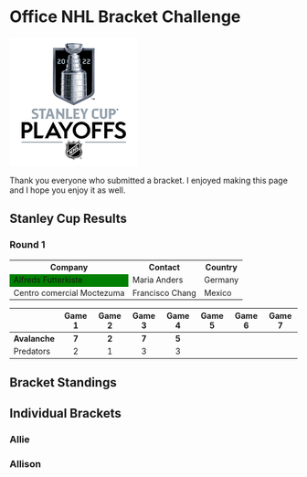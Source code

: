 # Office NHL Bracket Challenge
![Image](/StanleyCup.png)

Thank you everyone who submitted a bracket. I enjoyed making this page and I hope you enjoy it as well.

## Stanley Cup Results
### Round 1

<table>
  <tr>
    <th>Company</th>
    <th>Contact</th>
    <th>Country</th>
  </tr>
  <tr>
    <td style="background-color: green">Alfreds Futterkiste</td>
    <td>Maria Anders</td>
    <td>Germany</td>
  </tr>
  <tr>
    <td>Centro comercial Moctezuma</td>
    <td>Francisco Chang</td>
    <td>Mexico</td>
  </tr>
</table>

|           | Game 1 | Game 2 | Game 3 | Game 4 | Game 5 | Game 6 | Game 7 |
| :---      |  :---: |  :---: |  :---: |  :---: |  :---: |  :---: |  :---: |
| **Avalanche** | **7**  | **2**  | **7**  | **5**  |        |        |        |
| Predators | 2      | 1      | 3      | 3      |        |        |        |

## Bracket Standings

## Individual Brackets
### Allie

### Allison
